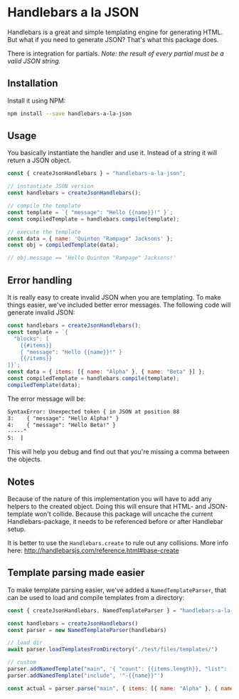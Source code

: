 # Handlebars a la JSON
Handlebars is a great and simple templating engine for generating HTML. But what if you need to generate JSON? That's what this package does.

There is integration for partials. _Note: the result of every partial must be a valid JSON string._

## Installation
Install it using NPM:
```sh
npm install --save handlebars-a-la-json
```

## Usage
You basically instantiate the handler and use it. Instead of a string it will return a JSON object.
```js
const { createJsonHandlebars } = "handlebars-a-la-json";

// instantiate JSON version
const handlebars = createJsonHandlebars();

// compile the template
const template = `{ "message": "Hello {{name}}!" }`;
const compiledTemplate = handlebars.compile(template);

// execute the template
const data = { name: 'Quinton "Rampage" Jacksons' };
const obj = compiledTemplate(data);

// obj.message == 'Hello Quinton "Rampage" Jacksons!'
```

## Error handling
It is really easy to create invalid JSON when you are templating. To make things easier, we've included better error messages. The following code will generate invalid JSON:
```js
const handlebars = createJsonHandlebars();
const template = `{
  "blocks": [
    {{#items}}
    { "message": "Hello {{name}}!" }
    {{/items}}
]}`;
const data = { items: [{ name: "Alpha" }, { name: "Beta" }] };
const compiledTemplate = handlebars.compile(template);
compiledTemplate(data);
```
The error message will be:
```txt
SyntaxError: Unexpected token { in JSON at position 88
3:    { "message": "Hello Alpha!" }
4:    { "message": "Hello Beta!" }
-----^
5:  ]
```
This will help you debug and find out that you're missing a comma between the objects.

## Notes
Because of the nature of this implementation you will have to add any helpers to the created object. Doing this will ensure that HTML- and JSON-template won't collide. Because this package will uncache the current Handlebars-package, it needs to be referenced before or after Handlebar setup.

It is better to use the `Handlebars.create` to rule out any collisions. More info here: http://handlebarsjs.com/reference.html#base-create


## Template parsing made easier
To make template parsing easier, we've added a `NamedTemplateParser`, that can be used to load and compile templates from a directory:

```js
const { createJsonHandlebars, NamedTemplateParser } = "handlebars-a-la-json";

const handlebars = createJsonHandlebars()
const parser = new NamedTemplateParser(handlebars)

// load dir
await parser.loadTemplatesFromDirectory("./test/files/templates/")

// custom
parser.addNamedTemplate("main", '{ "count": {{items.length}}, "list": [{{#items}}{{> include}}{{#unless @last}}, {{/unless}}{{/items}}] }')
parser.addNamedTemplate("include", '"-{{name}}"')

const actual = parser.parse("main", { items: [{ name: "Alpha" }, { name: "Beta" }] })
```


